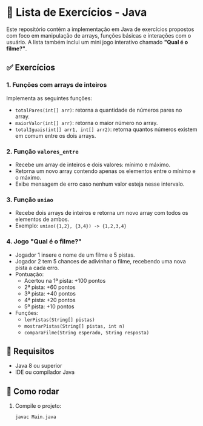 # 📘 Lista de Exercícios  - Java

Este repositório contém a implementação em Java de exercícios propostos com foco em manipulação de arrays, funções básicas e interações com o usuário. A lista também inclui um mini jogo interativo chamado **"Qual é o filme?"**.

## ✅ Exercícios

### 1. Funções com arrays de inteiros
Implementa as seguintes funções:
- `totalPares(int[] arr)`: retorna a quantidade de números pares no array.
- `maiorValor(int[] arr)`: retorna o maior número no array.
- `totalIguais(int[] arr1, int[] arr2)`: retorna quantos números existem em comum entre os dois arrays.

### 2. Função `valores_entre`
- Recebe um array de inteiros e dois valores: mínimo e máximo.
- Retorna um novo array contendo apenas os elementos entre o mínimo e o máximo.
- Exibe mensagem de erro caso nenhum valor esteja nesse intervalo.

### 3. Função `uniao`
- Recebe dois arrays de inteiros e retorna um novo array com todos os elementos de ambos.
- Exemplo: `uniao({1,2}, {3,4}) -> {1,2,3,4}`

### 4. Jogo "Qual é o filme?"
- Jogador 1 insere o nome de um filme e 5 pistas.
- Jogador 2 tem 5 chances de adivinhar o filme, recebendo uma nova pista a cada erro.
- Pontuação:
  - Acertou na 1ª pista: +100 pontos
  - 2ª pista: +60 pontos
  - 3ª pista: +40 pontos
  - 4ª pista: +20 pontos
  - 5ª pista: +10 pontos
- Funções:
  - `lerPistas(String[] pistas)`
  - `mostrarPistas(String[] pistas, int n)`
  - `comparaFilme(String esperado, String resposta)`

## 📌 Requisitos
- Java 8 ou superior
- IDE ou compilador Java

## 🚀 Como rodar
1. Compile o projeto:
   ```bash
   javac Main.java
